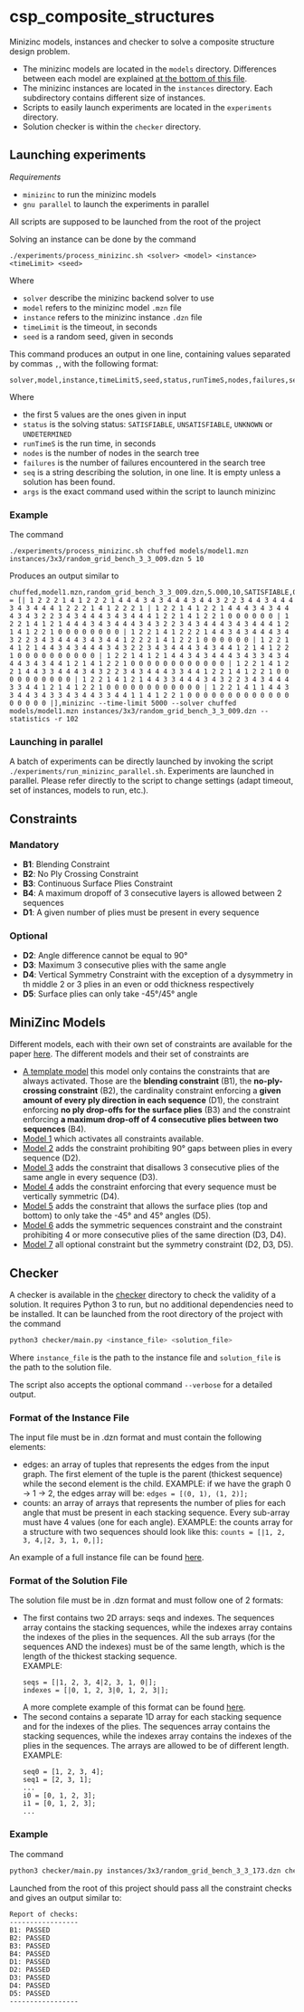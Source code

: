 # csp_composite_structures

Minizinc models, instances and checker to solve a composite structure design problem.

- The minizinc models are located in the `models` directory. Differences between each model are explained [at the bottom of this file](#minizinc-models).
- The minizinc instances are located in the `instances` directory. Each subdirectory contains different size of instances.
- Scripts to easily launch experiments are located in the `experiments` directory.
- Solution checker is within the `checker` directory.

## Launching experiments

*Requirements*

- `minizinc` to run the minizinc models
- `gnu parallel` to launch the experiments in parallel

All scripts are supposed to be launched from the root of the project

Solving an instance can be done by the command

```
./experiments/process_minizinc.sh <solver> <model> <instance> <timeLimit> <seed>
```

Where

- `solver` describe the minizinc backend solver to use
- `model` refers to the minizinc model `.mzn` file
- `instance` refers to the minizinc instance `.dzn` file
- `timeLimit` is the timeout, in seconds
- `seed` is a random seed, given in seconds

This command produces an output in one line, containing values separated by commas `,`, with the following format:

```
solver,model,instance,timeLimitS,seed,status,runTimeS,nodes,failures,seq,args
```

Where

- the first 5 values are the ones given in input
- `status` is the solving status: `SATISFIABLE`, `UNSATISFIABLE`, `UNKNOWN` or `UNDETERMINED`
- `runTimeS` is the run time, in seconds
- `nodes` is the number of nodes in the search tree
- `failures` is the number of failures encountered in the search tree
- `seq` is a string describing the solution, in one line. It is empty unless a solution has been found.
- `args` is the exact command used within the script to launch minizinc

### Example

The command

```
./experiments/process_minizinc.sh chuffed models/model1.mzn instances/3x3/random_grid_bench_3_3_009.dzn 5 10
```

Produces an output similar to

```
chuffed,model1.mzn,random_grid_bench_3_3_009.dzn,5.000,10,SATISFIABLE,0.052,1480,453,seq = [| 1 2 2 2 1 4 1 2 2 2 1 4 4 4 3 4 3 4 4 4 3 4 4 3 2 2 3 4 4 3 4 4 4 3 4 3 4 4 4 1 2 2 2 1 4 1 2 2 2 1 | 1 2 2 1 4 1 2 2 1 4 4 4 3 4 3 4 4 4 3 4 3 2 2 3 4 3 4 4 4 3 4 3 4 4 4 1 2 2 1 4 1 2 2 1 0 0 0 0 0 0 | 1 2 2 1 4 1 2 1 4 4 4 3 4 3 4 4 4 3 4 3 2 2 3 4 3 4 4 4 3 4 3 4 4 4 1 2 1 4 1 2 2 1 0 0 0 0 0 0 0 0 | 1 2 2 1 4 1 2 2 2 1 4 4 3 4 3 4 4 4 3 4 3 2 2 3 4 3 4 4 4 3 4 3 4 4 1 2 2 2 1 4 1 2 2 1 0 0 0 0 0 0 | 1 2 2 1 4 1 2 1 4 4 3 4 3 4 4 4 3 4 3 2 2 3 4 3 4 4 4 3 4 3 4 4 1 2 1 4 1 2 2 1 0 0 0 0 0 0 0 0 0 0 | 1 2 2 1 4 1 2 1 4 4 3 4 3 4 4 4 3 4 3 3 4 3 4 4 4 3 4 3 4 4 1 2 1 4 1 2 2 1 0 0 0 0 0 0 0 0 0 0 0 0 | 1 2 2 1 4 1 2 2 1 4 4 3 3 4 4 4 3 4 3 2 2 3 4 3 4 4 4 3 3 4 4 1 2 2 1 4 1 2 2 1 0 0 0 0 0 0 0 0 0 0 | 1 2 2 1 4 1 2 1 4 4 3 3 4 4 4 3 4 3 2 2 3 4 3 4 4 4 3 3 4 4 1 2 1 4 1 2 2 1 0 0 0 0 0 0 0 0 0 0 0 0 | 1 2 2 1 4 1 1 4 4 3 3 4 4 3 4 3 3 4 3 4 4 3 3 4 4 1 1 4 1 2 2 1 0 0 0 0 0 0 0 0 0 0 0 0 0 0 0 0 0 0 |],minizinc --time-limit 5000 --solver chuffed models/model1.mzn instances/3x3/random_grid_bench_3_3_009.dzn --statistics -r 102
```

### Launching in parallel

A batch of experiments can be directly launched by invoking the script `./experiments/run_minizinc_parallel.sh`.
Experiments are launched in parallel.
Please refer directly to the script to change settings (adapt timeout, set of instances, models to run, etc.).

## Constraints

### Mandatory

- **B1**: Blending Constraint
- **B2**: No Ply Crossing Constraint
- **B3**: Continuous Surface Plies Constraint
- **B4**: A maximum dropoff of 3 consecutive layers is allowed between 2 sequences
- **D1**: A given number of plies must be present in every sequence

### Optional

- **D2**: Angle difference cannot be equal to 90°
- **D3**: Maximum 3 consecutive plies with the same angle
- **D4**: Vertical Symmetry Constraint with the exception of a dysymmetry in th middle 2 or 3 plies in an even or odd thickness respectively
- **D5**: Surface plies can only take -45°/45° angle

## MiniZinc Models

Different models, each with their own set of constraints are available for the paper [here](./models).
The different models and their set of constraints are

- [A template model](./models/model_template.mzn) this model only contains the constraints that are always activated. Those are the **blending constraint** (B1), the **no-ply-crossing constraint** (B2), the cardinality constraint enforcing a **given amount of every ply direction in each sequence** (D1), the constraint enforcing **no ply drop-offs for the surface plies** (B3) and the constraint enforcing **a maximum drop-off of 4 consecutive plies between two sequences** (B4).
- [Model 1](./models/model1.mzn) which activates all constraints available.
- [Model 2](./models/model2.mzn) adds the constraint prohibiting 90° gaps between plies in every sequence (D2).
- [Model 3](./models/model3.mzn) adds the constraint that disallows 3 consecutive plies of the same angle in every sequence (D3).
- [Model 4](./models/model4.mzn) adds the constraint enforcing that every sequence must be vertically symmetric (D4).
- [Model 5](./models/model5.mzn) adds the constraint that allows the surface plies (top and bottom) to only take the -45° and 45° angles (D5).
- [Model 6](./models/model6.mzn) adds the symmetric sequences constraint and the constraint prohibiting 4 or more consecutive plies of the same direction (D3, D4).
- [Model 7](./models/model7.mzn) all optional constraint but the symmetry constraint (D2, D3, D5).

## Checker

A checker is available in the [checker](checker) directory to check the validity of a solution.
It requires Python 3 to run, but no additional dependencies need to be installed.
It can be launched from the root directory of the project with the command

```sh
python3 checker/main.py <instance_file> <solution_file>
```

Where `instance_file` is the path to the instance file and `solution_file` is the path to the solution file.

The script also accepts the optional command `--verbose` for a detailed output.

### Format of the Instance File

The input file must be in .dzn format and must contain the following elements:
- edges: an array of tuples that represents the edges from the input graph.
  The first element of the tuple is the parent (thickest sequence) while the second element is the child.
  EXAMPLE: if we have the graph 0 -> 1 -> 2, the edges array will be:
  `edges = [(0, 1), (1, 2)];`
- counts: an array of arrays that represents the number of plies for each angle that must be present in
  each stacking sequence.
  Every sub-array must have 4 values (one for each angle).
  EXAMPLE: the counts array for a structure with two sequences should look like this:
  `counts = [|1, 2, 3, 4,|2, 3, 1, 0,|];`

An example of a full instance file can be found [here](instances/3x3/random_grid_bench_3_3_173.dzn).

### Format of the Solution File

The solution file must be in .dzn format and must follow one of 2 formats:
- The first contains two 2D arrays: seqs and indexes.
  The sequences array contains the stacking sequences, while the indexes array contains the indexes of the
  plies in the sequences. All the sub arrays (for the sequences AND the indexes) must be of the same
  length, which is the length of the thickest stacking sequence.  
  EXAMPLE:
    ```dzn
    seqs = [|1, 2, 3, 4|2, 3, 1, 0|];
    indexes = [|0, 1, 2, 3|0, 1, 2, 3|];
    ```
  A more complete example of this format can be found [here](checker/example_solution.dzn).
- The second contains a separate 1D array for each stacking sequence and for the indexes of the plies.
  The sequences array contains the stacking sequences, while the indexes array contains the indexes of the
  plies in the sequences. The arrays are allowed to be of different length.  
  EXAMPLE:
    ```dzn
    seq0 = [1, 2, 3, 4];
    seq1 = [2, 3, 1];
    ...
    i0 = [0, 1, 2, 3];
    i1 = [0, 1, 2, 3];
    ...
    ```
### Example

The command

```sh
python3 checker/main.py instances/3x3/random_grid_bench_3_3_173.dzn checker/example_solution.dzn
```

Launched from the root of this project should pass all the constraint checks and gives an output similar to:

```
Report of checks:
-----------------
B1: PASSED
B2: PASSED
B3: PASSED
B4: PASSED
D1: PASSED
D2: PASSED
D3: PASSED
D4: PASSED
D5: PASSED
-----------------
```
